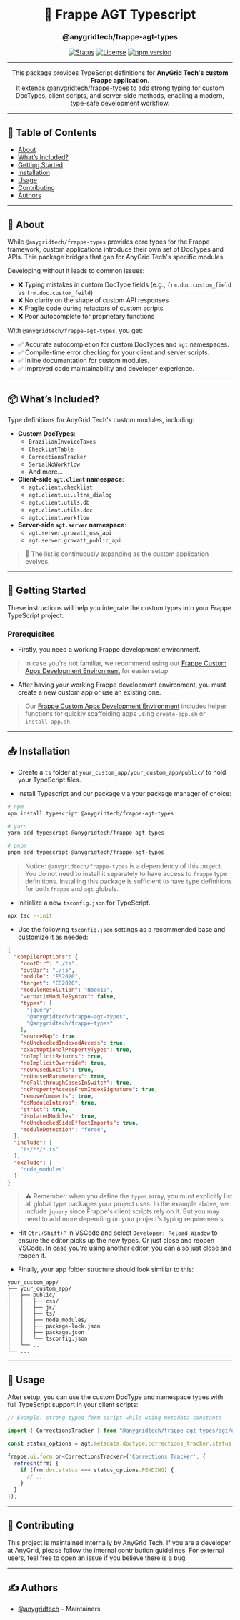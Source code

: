 <h1 align="center">
  🚀 Frappe AGT Typescript
</h1>

<h3 align="center">@anygridtech/frappe-agt-types</h3>

<div align="center">

[![Status](https://img.shields.io/badge/status-active-success.svg)]()
[![License](https://img.shields.io/badge/license-MIT-blue.svg)](/LICENSE)
[![npm version](https://badge.fury.io/js/%40anygridtech%2Ffrappe-agt-types.svg)](https://badge.fury.io/js/%40anygridtech%2Ffrappe-agt-types)

</div>

---

<p align="center">
This package provides TypeScript definitions for <strong>AnyGrid Tech's custom Frappe application</strong>.
<br>
It extends <a href="https://github.com/AnyGridTech/frappe-types">@anygridtech/frappe-types</a> to add strong typing for custom DocTypes, client scripts, and server-side methods, enabling a modern, type-safe development workflow.
</p>

---

## 📝 Table of Contents

- [About](#about)
- [What’s Included?](#whats_included)
- [Getting Started](#getting_started)
- [Installation](#installation)
- [Usage](#usage)
- [Contributing](#contributing)
- [Authors](#authors)

---

## 🧐 About <a name = "about"></a>

While `@anygridtech/frappe-types` provides core types for the Frappe framework, custom applications introduce their own set of DocTypes and APIs. This package bridges that gap for AnyGrid Tech's specific modules.

Developing without it leads to common issues:
- ❌ Typing mistakes in custom DocType fields (e.g., `frm.doc.custom_field` vs `frm.doc.custom_feild`)
- ❌ No clarity on the shape of custom API responses
- ❌ Fragile code during refactors of custom scripts
- ❌ Poor autocomplete for proprietary functions

With `@anygridtech/frappe-agt-types`, you get:
- ✅ Accurate autocompletion for custom DocTypes and `agt` namespaces.
- ✅ Compile-time error checking for your client and server scripts.
- ✅ Inline documentation for custom modules.
- ✅ Improved code maintainability and developer experience.

---

## 📦 What’s Included? <a name = "whats_included"></a>

Type definitions for AnyGrid Tech's custom modules, including:

- **Custom DocTypes**:
  - `BrazilianInvoiceTaxes`
  - `ChecklistTable`
  - `CorrectionsTracker`
  - `SerialNoWorkflow`
  - And more...
- **Client-side `agt.client` namespace**:
  - `agt.client.checklist`
  - `agt.client.ui.ultra_dialog`
  - `agt.client.utils.db`
  - `agt.client.utils.doc`
  - `agt.client.workflow`
- **Server-side `agt.server` namespace**:
  - `agt.server.growatt_oss_api`
  - `agt.server.growatt_public_api`

> 🧩 The list is continuously expanding as the custom application evolves.

---

## 🏁 Getting Started <a name = "getting_started"></a>

These instructions will help you integrate the custom types into your Frappe TypeScript project.

### Prerequisites

- Firstly, you need a working Frappe development environment.
> In case you're not familiar, we recommend using our [Frappe Custom Apps Development Environment](https://github.com/AnyGridTech/frappe-dev) for easier setup.

- After having your working Frappe development environment,
you must create a new custom app or use an existing one. 
> Our [Frappe Custom Apps Development Environment](https://github.com/AnyGridTech/frappe-dev) includes helper functions for quickly scaffolding apps using `create-app.sh` or `install-app.sh`.

---

## 📥 Installation <a name = "installation"></a>

- Create a `ts` folder at `your_custom_app/your_custom_app/public/` to hold your TypeScript files.

- Install Typescript and our package via your package manager of choice:

```bash
# npm
npm install typescript @anygridtech/frappe-agt-types

# yarn
yarn add typescript @anygridtech/frappe-agt-types

# pnpm
pnpm add typescript @anygridtech/frappe-agt-types
```

> Notice: `@anygridtech/frappe-types` is a dependency of this project. You do not need to install it separately to have access to `frappe` type definitions. Installing this package is sufficient to have type definitions for both `frappe` and `agt` globals.

- Initialize a new `tsconfig.json` for TypeScript.

```bash
npx tsc --init
```

- Use the following `tsconfig.json` settings as a recommended base and customize it as needed:

```json
{
  "compilerOptions": {
    "rootDir": "./ts",
    "outDir": "./js",
    "module": "ES2020",
    "target": "ES2020",
    "moduleResolution": "Node10",
    "verbatimModuleSyntax": false,
    "types": [
      "jquery",
      "@anygridtech/frappe-agt-types",
      "@anygridtech/frappe-types"
    ],
    "sourceMap": true,
    "noUncheckedIndexedAccess": true,
    "exactOptionalPropertyTypes": true,
    "noImplicitReturns": true,
    "noImplicitOverride": true,
    "noUnusedLocals": true,
    "noUnusedParameters": true,
    "noFallthroughCasesInSwitch": true,
    "noPropertyAccessFromIndexSignature": true,
    "removeComments": true,
    "esModuleInterop": true,
    "strict": true,
    "isolatedModules": true,
    "noUncheckedSideEffectImports": true,
    "moduleDetection": "force",
  },
  "include": [
    "ts/**/*.ts"
  ],
  "exclude": [
    "node_modules"
  ]
}
```

> ⚠️ Remember: when you define the `types` array, you must explicitly list all global type packages your project uses. In the example above, we include `jquery` since Frappe's client scripts rely on it. But you may need to add more depending on your project's typing requirements.

- Hit `Ctrl+Shift+P` in VSCode and select `Developer: Reload Window` to ensure the editor picks up the new types. Or just close and reopen VSCode. In case you're using another editor, you can also just close and reopen it.

- Finally, your app folder structure should look similiar to this:

```
your_custom_app/
├── your_custom_app/
│   ├── public/
|   |   ├── css/
│   │   ├── js/
│   │   ├── ts/
│   │   ├── node_modules/
│   │   ├── package-lock.json
│   │   ├── package.json
│   │   └── tsconfig.json
│   └── ...
└── ...
```

---

## 🎈 Usage <a name="usage"></a>

After setup, you can use the custom DocType and namespace types with full TypeScript support in your client scripts:

```ts
// Example: strong-typed form script while using metadata constants 

import { CorrectionsTracker } from "@anygridtech/frappe-agt-types/agt/doctype/CorrectionsTracker";

const status_options = agt.metadata.doctype.corrections_tracker.status;

frappe.ui.form.on<CorrectionsTracker>('Corrections Tracker', {
  refresh(frm) {
    if (frm.doc.status === status_options.PENDING) {
      // ...
    }
  }
});
```

---

## 🤝 Contributing <a name = "contributing"></a>

This project is maintained internally by AnyGrid Tech. If you are a developer at AnyGrid, please follow the internal contribution guidelines. For external users, feel free to open an issue if you believe there is a bug.

---

## ✍️ Authors <a name = "authors"></a>

- [@anygridtech](https://github.com/anygridtech) – Maintainers
